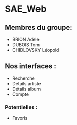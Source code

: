 # SAE_Web

## Membres du groupe:
- BRION Adèle
- DUBOIS Tom
- CHIDLOVSKY Léopold


## Nos interfaces :

- Recherche
- Détails artiste
- Détails album
- Compte

### Potentielles :

- Favoris

